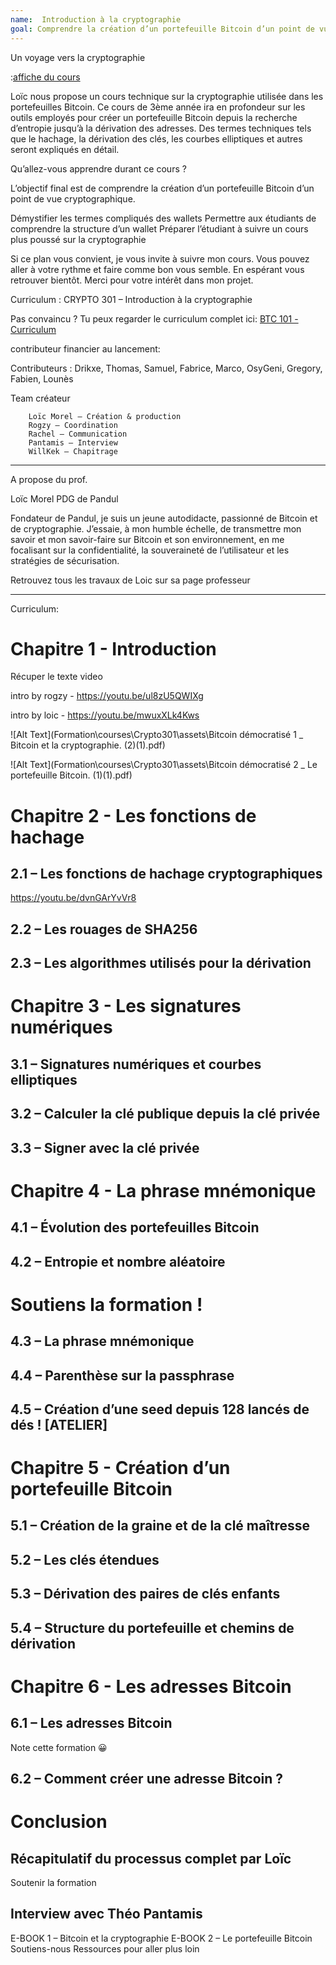 ```yaml
---
name:  Introduction à la cryptographie
goal: Comprendre la création d’un portefeuille Bitcoin d’un point de vue cryptographique
---
```



Un voyage vers la cryptographie


:[affiche du cours](Formation\courses\btc101\assets\affiche\BTC101_vignette-presentation-front.png)

Loïc nous propose un cours technique sur la cryptographie utilisée dans les portefeuilles Bitcoin. Ce cours de 3ème année ira en profondeur sur les outils employés pour créer un portefeuille Bitcoin depuis la recherche d’entropie jusqu’à la dérivation des adresses. Des termes techniques tels que le hachage, la dérivation des clés, les courbes elliptiques et autres seront expliqués en détail. 


Qu’allez-vous apprendre durant ce cours ?

L’objectif final est de comprendre la création d’un portefeuille Bitcoin d’un point de vue cryptographique.

Démystifier les termes compliqués des wallets
Permettre aux étudiants de comprendre la structure d’un wallet
Préparer l’étudiant à suivre un cours plus poussé sur la cryptographie


 Si ce plan vous convient, je vous invite à suivre mon cours. Vous pouvez aller à votre rythme et faire comme bon vous semble. En espérant vous retrouver bientôt. Merci pour votre intérêt dans mon projet.

Curriculum : CRYPTO 301 – Introduction à la cryptographie


Pas convaincu ? Tu peux regarder le curriculum complet ici: [BTC 101 - Curriculum](https://academie.decouvrebitcoin.fr/wp-content/uploads/2022/07/BTC-101-Curriculum.pdf)


contributeur financier au lancement: 

Contributeurs : Drikxe, Thomas, Samuel, Fabrice, Marco, OsyGeni, Gregory, Fabien, Lounès

Team créateur

        Loïc Morel – Création & production
        Rogzy – Coordination
        Rachel – Communication
        Pantamis – Interview
        WillKek – Chapitrage

---

A propose du prof. 


Loïc Morel
PDG de Pandul

Fondateur de Pandul, je suis un jeune autodidacte, passionné de Bitcoin et de cryptographie. J’essaie, à mon humble échelle, de transmettre mon savoir et mon savoir-faire sur Bitcoin et son environnement, en me focalisant sur la confidentialité, la souveraineté de l’utilisateur et les stratégies de sécurisation.

Retrouvez tous les travaux de Loic sur sa page professeur

---

Curriculum:


# Chapitre 1 - Introduction

Récuper le texte video

intro by rogzy - https://youtu.be/ul8zU5QWIXg

intro by loic - https://youtu.be/mwuxXLk4Kws



![Alt Text](Formation\courses\Crypto301\assets\Bitcoin démocratisé 1 _ Bitcoin et la cryptographie. (2)(1).pdf)


![Alt Text](Formation\courses\Crypto301\assets\Bitcoin démocratisé 2 _ Le portefeuille Bitcoin. (1)(1).pdf)

# Chapitre 2 - Les fonctions de hachage
## 2.1 – Les fonctions de hachage cryptographiques

https://youtu.be/dvnGArYvVr8

## 2.2 – Les rouages de SHA256
## 2.3 – Les algorithmes utilisés pour la dérivation

# Chapitre 3 - Les signatures numériques
## 3.1 – Signatures numériques et courbes elliptiques
## 3.2 – Calculer la clé publique depuis la clé privée
## 3.3 – Signer avec la clé privée


# Chapitre 4 - La phrase mnémonique
## 4.1 – Évolution des portefeuilles Bitcoin
## 4.2 – Entropie et nombre aléatoire

# Soutiens la formation !

## 4.3 – La phrase mnémonique
## 4.4 – Parenthèse sur la passphrase 
## 4.5 – Création d’une seed depuis 128 lancés de dés ! [ATELIER]

# Chapitre 5 - Création d’un portefeuille Bitcoin
## 5.1 – Création de la graine et de la clé maîtresse
## 5.2 – Les clés étendues
## 5.3 – Dérivation des paires de clés enfants
## 5.4 – Structure du portefeuille et chemins de dérivation

# Chapitre 6 - Les adresses Bitcoin
## 6.1 – Les adresses Bitcoin

Note cette formation 😀

## 6.2 – Comment créer une adresse Bitcoin ?

# Conclusion
## Récapitulatif du processus complet par Loïc

Soutenir la formation

## Interview avec Théo Pantamis

E-BOOK 1 – Bitcoin et la cryptographie
E-BOOK 2 – Le portefeuille Bitcoin
Soutiens-nous
Ressources pour aller plus loin 